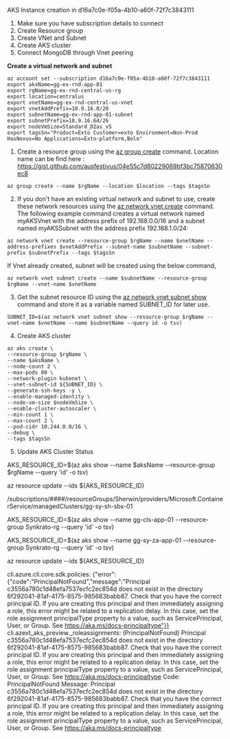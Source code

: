 
AKS Instance creation in d16a7c0e-f05a-4b10-a60f-72f7c3843111

1. Make sure you have subscription details to connect
2. Create Resource group
3. Create VNet and Subnet
4. Create AKS cluster
5. Connect MongoDB through Vnet peering

**Create a virtual network and subnet**
```
az account set --subscription d16a7c0e-f05a-4b10-a60f-72f7c3843111
export aksName=gg-ex-rnd-app-01
export rgName=gg-ex-rnd-central-us-rg
export location=centralus 
export vnetName=gg-ex-rnd-central-us-vnet
export vnetAddPrefix=10.9.16.0/20
export subnetName=gg-ex-rnd-app-01-subnet
export subnetPrefix=10.9.16.64/26
export nodeVmSize=Standard_D2as_v5
export tagsSn="Product=Exto Customer=exto Environment=Non-Prod HasNexus=No Applications=Exto-platform,Bolo"

```

1. Create a resource group using the [az group create](https://learn.microsoft.com/en-us/cli/azure/group#az_group_create) command. Location name can be find here :  https://gist.github.com/ausfestivus/04e55c7d80229069bf3bc75870630ec8
```
az group create --name $rgName --location $location --tags $tagsSn
```
2. If you don't have an existing virtual network and subnet to use, create these network resources using the [az network vnet create](https://learn.microsoft.com/en-us/cli/azure/network/vnet#az_network_vnet_create) command. The following example command creates a virtual network named myAKSVnet with the address prefix of 192.168.0.0/16 and a subnet named myAKSSubnet with the address prefix 192.168.1.0/24:

```
az network vnet create --resource-group $rgName --name $vnetName --address-prefixes $vnetAddPrefix --subnet-name $subnetName --subnet-prefix $subnetPrefix --tags $tagsSn
```

If Vnet already created, subnet will be created using the below command,
```
az network vnet subnet create --name $subnetName --resource-group $rgName --vnet-name $vnetName

```

3. Get the subnet resource ID using the [az network vnet subnet show](https://learn.microsoft.com/en-us/cli/azure/network/vnet/subnet#az_network_vnet_subnet_show) command and store it as a variable named SUBNET_ID for later use.

```
SUBNET_ID=$(az network vnet subnet show --resource-group $rgName --vnet-name $vnetName --name $subnetName --query id -o tsv)
```
4. Create AKS cluster
```
az aks create \
--resource-group $rgName \
--name $aksName \
--node-count 2 \
--max-pods 80 \
--network-plugin kubenet \
--vnet-subnet-id ${SUBNET_ID} \
--generate-ssh-keys -y \
--enable-managed-identity \
--node-vm-size $nodeVmSize \
--enable-cluster-autoscaler \
--min-count 1 \
--max-count 2 \
--pod-cidr 10.244.0.0/16 \
--debug \
--tags $tagsSn
```

5. Update AKS Cluster Status

AKS_RESOURCE_ID=$(az aks show --name $aksName --resource-group $rgName --query 'id' -o tsv)

az resource update --ids ${AKS_RESOURCE_ID}

/subscriptions/####/resourceGroups/Sherwin/providers/Microsoft.ContainerService/managedClusters/gg-sy-sh-sbx-01

AKS_RESOURCE_ID=$(az aks show --name gg-cls-app-01 --resource-group Synkrato-rg --query 'id' -o tsv)

AKS_RESOURCE_ID=$(az aks show --name gg-sy-za-app-01 --resource-group Synkrato-rg --query 'id' -o tsv)

az resource update --ids ${AKS_RESOURCE_ID}


cli.azure.cli.core.sdk.policies: {"error":{"code":"PrincipalNotFound","message":"Principal c3556a780c1d48efa7537ecfc2ec854d does not exist in the directory 6f292041-81af-4175-8575-985683babb87. Check that you have the correct principal ID. If you are creating this principal and then immediately assigning a role, this error might be related to a replication delay. In this case, set the role assignment principalType property to a value, such as ServicePrincipal, User, or Group.  See https://aka.ms/docs-principaltype"}}
cli.azext_aks_preview._roleassignments: (PrincipalNotFound) Principal c3556a780c1d48efa7537ecfc2ec854d does not exist in the directory 6f292041-81af-4175-8575-985683babb87. Check that you have the correct principal ID. If you are creating this principal and then immediately assigning a role, this error might be related to a replication delay. In this case, set the role assignment principalType property to a value, such as ServicePrincipal, User, or Group.  See https://aka.ms/docs-principaltype
Code: PrincipalNotFound
Message: Principal c3556a780c1d48efa7537ecfc2ec854d does not exist in the directory 6f292041-81af-4175-8575-985683babb87. Check that you have the correct principal ID. If you are creating this principal and then immediately assigning a role, this error might be related to a replication delay. In this case, set the role assignment principalType property to a value, such as ServicePrincipal, User, or Group.  See https://aka.ms/docs-principaltype
